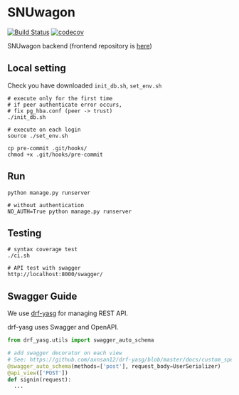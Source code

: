 # SNUwagon

[![Build Status](https://travis-ci.org/SNUWagon/SNUwagon-back.svg?branch=master)](https://travis-ci.org/SNUWagon/SNUwagon-back)  [![codecov](https://codecov.io/gh/SNUWagon/SNUwagon-back/branch/master/graph/badge.svg)](https://codecov.io/gh/SNUWagon/SNUwagon-back)



SNUwagon backend (frontend repository is [here](https://github.com/SNUWagon/SNUwagon-front))

## Local setting

Check you have downloaded `init_db.sh`, `set_env.sh`

```
# execute only for the first time
# if peer authenticate error occurs,
# fix pg_hba.conf (peer -> trust)
./init_db.sh

# execute on each login
source ./set_env.sh

cp pre-commit .git/hooks/
chmod +x .git/hooks/pre-commit
```

## Run

```
python manage.py runserver

# without authentication
NO_AUTH=True python manage.py runserver
```

## Testing
```
# syntax coverage test
./ci.sh

# API test with swagger
http://localhost:8000/swagger/
```

## Swagger Guide

We use [drf-yasg](https://github.com/axnsan12/drf-yasg/) for managing REST API.

drf-yasg uses Swagger and OpenAPI.

```python
from drf_yasg.utils import swagger_auto_schema

# add swagger decorator on each view
# See: https://github.com/axnsan12/drf-yasg/blob/master/docs/custom_spec.rst
@swagger_auto_schema(methods=['post'], request_body=UserSerializer)
@api_view(['POST'])
def signin(request):
  ...
```

